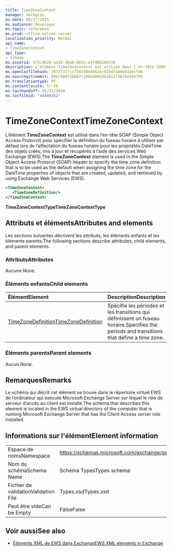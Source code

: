 ```yaml
---
title: TimeZoneContext
manager: sethgros
ms.date: 09/17/2015
ms.audience: Developer
ms.topic: reference
ms.prod: office-online-server
localization_priority: Normal
api_name:
- TimeZoneContext
api_type:
- schema
ms.assetid: 573c462b-aa1d-4ba0-8852-e3f48b26873b
description: L’élément TimeZoneContext est utilisé dans l’en-tête SOAP (Simple Object Access Protocol) pour spécifier la définition du fuseau horaire à utiliser par défaut lors de l’affectation du fuseau horaire pour les propriétés DateTime des objets créés, mis à jour et récupérés à l’aide des services Web Exchange (EWS).
ms.openlocfilehash: 26727317ccf34338e8d62ec92bd7a44d43a6cfdb
ms.sourcegitcommit: 88ec988f2bb67c1866d06b361615f3674a24e795
ms.translationtype: MT
ms.contentlocale: fr-FR
ms.lasthandoff: 05/31/2020
ms.locfileid: "44460252"
---
```

# <a name="timezonecontext"></a><span data-ttu-id="bd9a2-103">TimeZoneContext</span><span class="sxs-lookup"><span data-stu-id="bd9a2-103">TimeZoneContext</span></span>

<span data-ttu-id="bd9a2-104">L’élément **TimeZoneContext** est utilisé dans l’en-tête SOAP (Simple Object Access Protocol) pour spécifier la définition du fuseau horaire à utiliser par défaut lors de l’affectation du fuseau horaire pour les propriétés DateTime des objets créés, mis à jour et récupérés à l’aide des services Web Exchange (EWS).</span><span class="sxs-lookup"><span data-stu-id="bd9a2-104">The **TimeZoneContext** element is used in the Simple Object Access Protocol (SOAP) header to specify the time zone definition that is to be used as the default when assigning the time zone for the DateTime properties of objects that are created, updated, and retrieved by using Exchange Web Services (EWS).</span></span> 
  
```xml
<TimeZoneContext>
   <TimeZoneDefinition/>
</TimeZoneContext>
```

 <span data-ttu-id="bd9a2-105">**TimeZoneContextType**</span><span class="sxs-lookup"><span data-stu-id="bd9a2-105">**TimeZoneContextType**</span></span>
## <a name="attributes-and-elements"></a><span data-ttu-id="bd9a2-106">Attributs et éléments</span><span class="sxs-lookup"><span data-stu-id="bd9a2-106">Attributes and elements</span></span>

<span data-ttu-id="bd9a2-107">Les sections suivantes décrivent les attributs, les éléments enfants et les éléments parents.</span><span class="sxs-lookup"><span data-stu-id="bd9a2-107">The following sections describe attributes, child elements, and parent elements.</span></span>
  
### <a name="attributes"></a><span data-ttu-id="bd9a2-108">Attributs</span><span class="sxs-lookup"><span data-stu-id="bd9a2-108">Attributes</span></span>

<span data-ttu-id="bd9a2-109">Aucune.</span><span class="sxs-lookup"><span data-stu-id="bd9a2-109">None.</span></span>
  
### <a name="child-elements"></a><span data-ttu-id="bd9a2-110">Éléments enfants</span><span class="sxs-lookup"><span data-stu-id="bd9a2-110">Child elements</span></span>

|<span data-ttu-id="bd9a2-111">**Élément**</span><span class="sxs-lookup"><span data-stu-id="bd9a2-111">**Element**</span></span>|<span data-ttu-id="bd9a2-112">**Description**</span><span class="sxs-lookup"><span data-stu-id="bd9a2-112">**Description**</span></span>|
|:-----|:-----|
|[<span data-ttu-id="bd9a2-113">TimeZoneDefinition</span><span class="sxs-lookup"><span data-stu-id="bd9a2-113">TimeZoneDefinition</span></span>](timezonedefinition.md) <br/> |<span data-ttu-id="bd9a2-114">Spécifie les périodes et les transitions qui définissent un fuseau horaire.</span><span class="sxs-lookup"><span data-stu-id="bd9a2-114">Specifies the periods and transitions that define a time zone.</span></span>  <br/> |
   
### <a name="parent-elements"></a><span data-ttu-id="bd9a2-115">Éléments parents</span><span class="sxs-lookup"><span data-stu-id="bd9a2-115">Parent elements</span></span>

<span data-ttu-id="bd9a2-116">Aucun.</span><span class="sxs-lookup"><span data-stu-id="bd9a2-116">None.</span></span>
  
## <a name="remarks"></a><span data-ttu-id="bd9a2-117">Remarques</span><span class="sxs-lookup"><span data-stu-id="bd9a2-117">Remarks</span></span>

<span data-ttu-id="bd9a2-118">Le schéma qui décrit cet élément se trouve dans le répertoire virtuel EWS de l’ordinateur qui exécute Microsoft Exchange Server sur lequel le rôle de serveur d’accès au client est installé.</span><span class="sxs-lookup"><span data-stu-id="bd9a2-118">The schema that describes this element is located in the EWS virtual directory of the computer that is running Microsoft Exchange Server that has the Client Access server role installed.</span></span>
  
## <a name="element-information"></a><span data-ttu-id="bd9a2-119">Informations sur l'élément</span><span class="sxs-lookup"><span data-stu-id="bd9a2-119">Element information</span></span>

|||
|:-----|:-----|
|<span data-ttu-id="bd9a2-120">Espace de noms</span><span class="sxs-lookup"><span data-stu-id="bd9a2-120">Namespace</span></span>  <br/> |https://schemas.microsoft.com/exchange/services/2006/types  <br/> |
|<span data-ttu-id="bd9a2-121">Nom du schéma</span><span class="sxs-lookup"><span data-stu-id="bd9a2-121">Schema Name</span></span>  <br/> |<span data-ttu-id="bd9a2-122">Schéma Types</span><span class="sxs-lookup"><span data-stu-id="bd9a2-122">Types schema</span></span>  <br/> |
|<span data-ttu-id="bd9a2-123">Fichier de validation</span><span class="sxs-lookup"><span data-stu-id="bd9a2-123">Validation File</span></span>  <br/> |<span data-ttu-id="bd9a2-124">Types.xsd</span><span class="sxs-lookup"><span data-stu-id="bd9a2-124">Types.xsd</span></span>  <br/> |
|<span data-ttu-id="bd9a2-125">Peut être vide</span><span class="sxs-lookup"><span data-stu-id="bd9a2-125">Can be Empty</span></span>  <br/> |<span data-ttu-id="bd9a2-126">False</span><span class="sxs-lookup"><span data-stu-id="bd9a2-126">False</span></span>  <br/> |
   
## <a name="see-also"></a><span data-ttu-id="bd9a2-127">Voir aussi</span><span class="sxs-lookup"><span data-stu-id="bd9a2-127">See also</span></span>



- [<span data-ttu-id="bd9a2-128">Éléments XML de EWS dans Exchange</span><span class="sxs-lookup"><span data-stu-id="bd9a2-128">EWS XML elements in Exchange</span></span>](ews-xml-elements-in-exchange.md)

